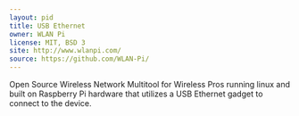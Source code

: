 ```yaml
---
layout: pid
title: USB Ethernet
owner: WLAN Pi
license: MIT, BSD 3
site: http://www.wlanpi.com/
source: https://github.com/WLAN-Pi/
---
```

Open Source Wireless Network Multitool for Wireless Pros running linux and built on Raspberry Pi hardware that utilizes a USB Ethernet gadget to connect to the device. 
